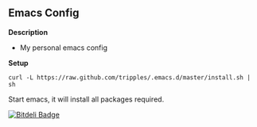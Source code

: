 Emacs Config
-----------------------
<b>Description</b>
- My personal emacs config

<b>Setup</b>
```
curl -L https://raw.github.com/tripples/.emacs.d/master/install.sh | sh
```
Start emacs, it will install all packages required.

[![Bitdeli Badge](https://d2weczhvl823v0.cloudfront.net/tripples/.emacs.d/trend.png)](https://bitdeli.com/free "Bitdeli Badge")
